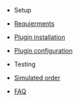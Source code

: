 

<!-- docs/_sidebar.md -->

- Setup

 - [Requierments](requirements.md)
 - [Plugin installation](plugin-installation.md)
 - [Plugin configuration](plugin-configuration.md)

- Testing
 - [Simulated order](simulated-order.md)
* [FAQ](faq.md)

